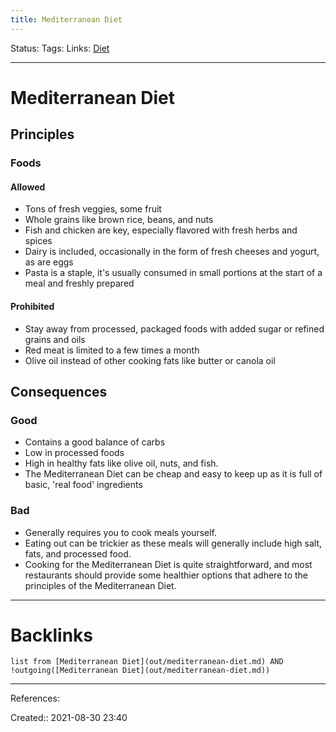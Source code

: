 ```yaml
---
title: Mediterranean Diet
---
```

Status: 
Tags: 
Links: [Diet](out/diet.md)
___
# Mediterranean Diet
## Principles
### Foods
#### Allowed
- Tons of fresh veggies, some fruit
- Whole grains like brown rice, beans, and nuts
- Fish and chicken are key, especially flavored with fresh herbs and spices
- Dairy is included, occasionally in the form of fresh cheeses and yogurt, as are eggs
- Pasta is a staple, it's usually consumed in small portions at the start of a meal and freshly prepared
#### Prohibited
- Stay away from processed, packaged foods with added sugar or refined grains and oils
- Red meat is limited to a few times a month
- Olive oil instead of other cooking fats like butter or canola oil
## Consequences
### Good
-   Contains a good balance of carbs
-   Low in processed foods
-   High in healthy fats like olive oil, nuts, and fish.
-   The Mediterranean Diet can be cheap and easy to keep up as it is full of basic, 'real food' ingredients
### Bad
-   Generally requires you to cook meals yourself.
-   Eating out can be trickier as these meals will generally include high salt, fats, and processed food.
-   Cooking for the Mediterranean Diet is quite straightforward, and most restaurants should provide some healthier options that adhere to the principles of the Mediterranean Diet.
___
# Backlinks
```dataview
list from [Mediterranean Diet](out/mediterranean-diet.md) AND !outgoing([Mediterranean Diet](out/mediterranean-diet.md))
```
___
References:

Created:: 2021-08-30 23:40
